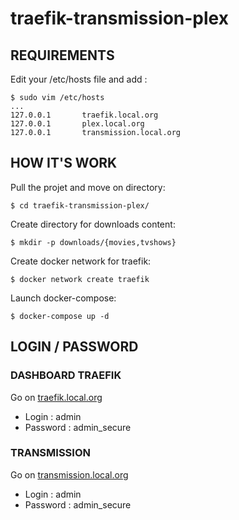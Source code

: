 # traefik-transmission-plex

## REQUIREMENTS

Edit your /etc/hosts file and add :

````shell
$ sudo vim /etc/hosts
...
127.0.0.1       traefik.local.org
127.0.0.1       plex.local.org
127.0.0.1       transmission.local.org
````

## HOW IT'S WORK

Pull the projet and move on directory:

````shell
$ cd traefik-transmission-plex/
````

Create directory for downloads content: 

```shell
$ mkdir -p downloads/{movies,tvshows}
```

Create docker network for traefik:

```shell
$ docker network create traefik
```

Launch docker-compose:

```shell
$ docker-compose up -d
```

## LOGIN / PASSWORD

### DASHBOARD TRAEFIK

Go on [traefik.local.org](http://traefik.local.org)

* Login : admin
* Password : admin_secure

### TRANSMISSION

Go on [transmission.local.org](http://transmission.local.org)

* Login : admin
* Password : admin_secure
